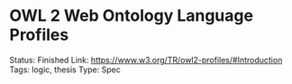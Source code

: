 # OWL 2 Web Ontology Language Profiles

Status: Finished
Link: https://www.w3.org/TR/owl2-profiles/#Introduction
Tags: logic, thesis
Type: Spec
